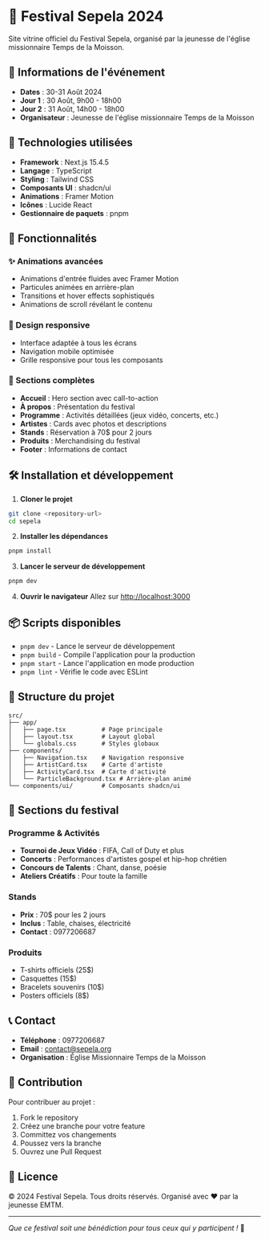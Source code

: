 # 🎉 Festival Sepela 2024

Site vitrine officiel du Festival Sepela, organisé par la jeunesse de l'église missionnaire Temps de la Moisson.

## 📅 Informations de l'événement

- **Dates** : 30-31 Août 2024
- **Jour 1** : 30 Août, 9h00 - 18h00
- **Jour 2** : 31 Août, 14h00 - 18h00
- **Organisateur** : Jeunesse de l'église missionnaire Temps de la Moisson

## 🚀 Technologies utilisées

- **Framework** : Next.js 15.4.5
- **Langage** : TypeScript
- **Styling** : Tailwind CSS
- **Composants UI** : shadcn/ui
- **Animations** : Framer Motion
- **Icônes** : Lucide React
- **Gestionnaire de paquets** : pnpm

## 🎯 Fonctionnalités

### ✨ Animations avancées
- Animations d'entrée fluides avec Framer Motion
- Particules animées en arrière-plan
- Transitions et hover effects sophistiqués
- Animations de scroll révélant le contenu

### 📱 Design responsive
- Interface adaptée à tous les écrans
- Navigation mobile optimisée
- Grille responsive pour tous les composants

### 🎵 Sections complètes
- **Accueil** : Hero section avec call-to-action
- **À propos** : Présentation du festival
- **Programme** : Activités détaillées (jeux vidéo, concerts, etc.)
- **Artistes** : Cards avec photos et descriptions
- **Stands** : Réservation à 70$ pour 2 jours
- **Produits** : Merchandising du festival
- **Footer** : Informations de contact

## 🛠️ Installation et développement

1. **Cloner le projet**
```bash
git clone <repository-url>
cd sepela
```

2. **Installer les dépendances**
```bash
pnpm install
```

3. **Lancer le serveur de développement**
```bash
pnpm dev
```

4. **Ouvrir le navigateur**
Allez sur [http://localhost:3000](http://localhost:3000)

## 📦 Scripts disponibles

- `pnpm dev` - Lance le serveur de développement
- `pnpm build` - Compile l'application pour la production
- `pnpm start` - Lance l'application en mode production
- `pnpm lint` - Vérifie le code avec ESLint

## 🎨 Structure du projet

```
src/
├── app/
│   ├── page.tsx          # Page principale
│   ├── layout.tsx        # Layout global
│   └── globals.css       # Styles globaux
├── components/
│   ├── Navigation.tsx    # Navigation responsive
│   ├── ArtistCard.tsx    # Carte d'artiste
│   ├── ActivityCard.tsx  # Carte d'activité
│   └── ParticleBackground.tsx # Arrière-plan animé
└── components/ui/        # Composants shadcn/ui
```

## 🎪 Sections du festival

### Programme & Activités
- **Tournoi de Jeux Vidéo** : FIFA, Call of Duty et plus
- **Concerts** : Performances d'artistes gospel et hip-hop chrétien
- **Concours de Talents** : Chant, danse, poésie
- **Ateliers Créatifs** : Pour toute la famille

### Stands
- **Prix** : 70$ pour les 2 jours
- **Inclus** : Table, chaises, électricité
- **Contact** : 0977206687

### Produits
- T-shirts officiels (25$)
- Casquettes (15$)
- Bracelets souvenirs (10$)
- Posters officiels (8$)

## 📞 Contact

- **Téléphone** : 0977206687
- **Email** : contact@sepela.org
- **Organisation** : Église Missionnaire Temps de la Moisson

## 🤝 Contribution

Pour contribuer au projet :
1. Fork le repository
2. Créez une branche pour votre feature
3. Committez vos changements
4. Poussez vers la branche
5. Ouvrez une Pull Request

## 📄 Licence

© 2024 Festival Sepela. Tous droits réservés. Organisé avec ❤️ par la jeunesse EMTM.

---

*Que ce festival soit une bénédiction pour tous ceux qui y participent !* 🙏
